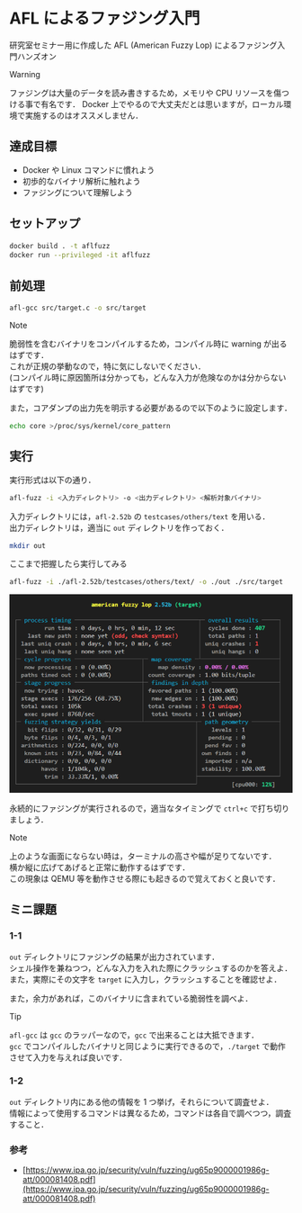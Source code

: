 # AFL によるファジング入門

研究室セミナー用に作成した AFL (American Fuzzy Lop) によるファジング入門ハンズオン

> [!WARNING]
> ファジングは大量のデータを読み書きするため，メモリや CPU リソースを傷つける事で有名です．
> Docker 上でやるので大丈夫だとは思いますが，ローカル環境で実施するのはオススメしません．

## 達成目標

- Docker や Linux コマンドに慣れよう
- 初歩的なバイナリ解析に触れよう
- ファジングについて理解しよう

## セットアップ

```sh
docker build . -t aflfuzz
docker run --privileged -it aflfuzz
```

## 前処理

```sh
afl-gcc src/target.c -o src/target
```

> [!NOTE]
> 脆弱性を含むバイナリをコンパイルするため，コンパイル時に warning が出るはずです．  
> これが正規の挙動なので，特に気にしないでください．  
> (コンパイル時に原因箇所は分かっても，どんな入力が危険なのかは分からないはずです)

また，コアダンプの出力先を明示する必要があるので以下のように設定します．

```sh
echo core >/proc/sys/kernel/core_pattern
```

## 実行

実行形式は以下の通り．

```sh
afl-fuzz -i <入力ディレクトリ> -o <出力ディレクトリ> <解析対象バイナリ>
```

入力ディレクトリには，`afl-2.52b` の `testcases/others/text` を用いる．  
出力ディレクトリは，適当に `out` ディレクトリを作っておく．

```sh
mkdir out
```

ここまで把握したら実行してみる

```sh
afl-fuzz -i ./afl-2.52b/testcases/others/text/ -o ./out ./src/target
```

![alt text](./imgs/afl_proc.png)

永続的にファジングが実行されるので，適当なタイミングで `ctrl+c` で打ち切りましょう．

> [!NOTE]
> 上のような画面にならない時は，ターミナルの高さや幅が足りてないです．  
> 横か縦に広げてあげると正常に動作するはずです．  
> この現象は QEMU 等を動作させる際にも起きるので覚えておくと良いです．

## ミニ課題

### 1-1

`out` ディレクトリにファジングの結果が出力されています．  
シェル操作を兼ねつつ，どんな入力を入れた際にクラッシュするのかを答えよ．  
また，実際にその文字を `target` に入力し，クラッシュすることを確認せよ．

また，余力があれば，このバイナリに含まれている脆弱性を調べよ．

> [!TIP]
> `afl-gcc` は `gcc` のラッパーなので，`gcc` で出来ることは大抵できます．  
> `gcc` でコンパイルしたバイナリと同じように実行できるので，`./target` で動作させて入力を与えれば良いです．

### 1-2

`out` ディレクトリ内にある他の情報を 1 つ挙げ，それらについて調査せよ．  
情報によって使用するコマンドは異なるため，コマンドは各自で調べつつ，調査すること．

### 参考

- [https://www.ipa.go.jp/security/vuln/fuzzing/ug65p9000001986g-att/000081408.pdf](https://www.ipa.go.jp/security/vuln/fuzzing/ug65p9000001986g-att/000081408.pdf)
